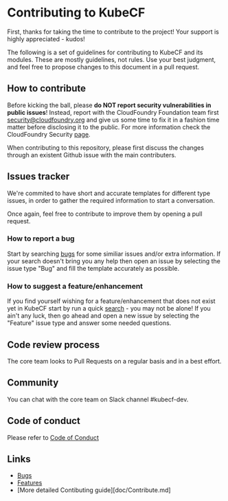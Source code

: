 # Contributing to KubeCF

First, thanks for taking the time to contribute to the project! Your support is highly appreciated - kudos!

The following is a set of guidelines for contributing to KubeCF and its modules. These are mostly guidelines, not rules. Use your best judgment, and feel free to propose changes to this document in a pull request.

## How to contribute

Before kicking the ball, please **do NOT report security vulnerabilities in public issues**! Instead, report with the CloudFoundry Foundation team first <security@cloudfoundry.org> and give us some time to fix it in a fashion time matter before disclosing it to the public. For more information check the CloudFoundry Security [page](https://www.cloudfoundry.org/security/).

When contributing to this repository, please first discuss the changes through an existent Github issue with the main contributers.

## Issues tracker

We're commited to have short and accurate templates for different type issues, in order to gather the required information to start a conversation.

Once again, feel free to contribute to improve them by opening a pull request.

### How to report a bug

Start by searching [bugs][1] for some similiar issues and/or extra information. If your search doesn't bring you any help then open an issue by selecting the issue type "Bug" and fill the template accurately as possible.

### How to suggest a feature/enhancement

If you find yourself wishing for a feature/enhancement that does not exist yet in KubeCF start by run a quick [search][2] - you may not be alone! If you ain't any luck, then go ahead and open a new issue by selecting the "Feature" issue type and answer some needed questions.

## Code review process

The core team looks to Pull Requests on a regular basis and in a best effort.

## Community

You can chat with the core team on Slack channel #kubecf-dev.

## Code of conduct

Please refer to [Code of Conduct](code-of-conduct.md)

## Links

- [Bugs][1]
- [Features][2]
- [More detailed Contibuting guide][doc/Contribute.md]

[1]: https://github.com/issues?utf8=%E2%9C%93&q=repo%3ASUSE%2Fkubecf+is%3Aopen+is%3Aissue+label%3A%22bug+%F0%9F%90%9B%22

[2]: https://github.com/issues?utf8=%E2%9C%93&q=repo%3ASUSE%2Fkubecf+is%3Aissue+label%3A%22enhancement+%E2%9C%A8%22
